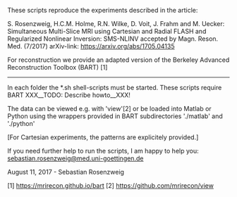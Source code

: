 These scripts reproduce the experiments described in the article:
    
S. Rosenzweig, H.C.M. Holme, R.N. Wilke, D. Voit, J. Frahm and M. Uecker: 
Simultaneous Multi-Slice MRI using Cartesian and Radial FLASH and Regularized Nonlinear Inversion: SMS-NLINV
accepted by Magn. Reson. Med. (7/2017)
arXiv-link: https://arxiv.org/abs/1705.04135

For reconstruction we provide an adapted version of the Berkeley Advanced Reconstruction Toolbox (BART) [1]

____________________________


In each folder the *.sh shell-scripts must be started. 
These scripts require BART XXX__TODO: Describe howto__XXX!

The data can be viewed e.g. with 'view'[2] or be loaded into Matlab or Python using 
the wrappers provided in BART subdirectories './matlab' and './python'

[For Cartesian experiments, the patterns are explicitely provided.]

If you need further help to run the scripts, I am happy to help you: sebastian.rosenzweig@med.uni-goettingen.de

August 11, 2017 - Sebastian Rosenzweig

[1] https://mrirecon.github.io/bart
[2] https://github.com/mrirecon/view



